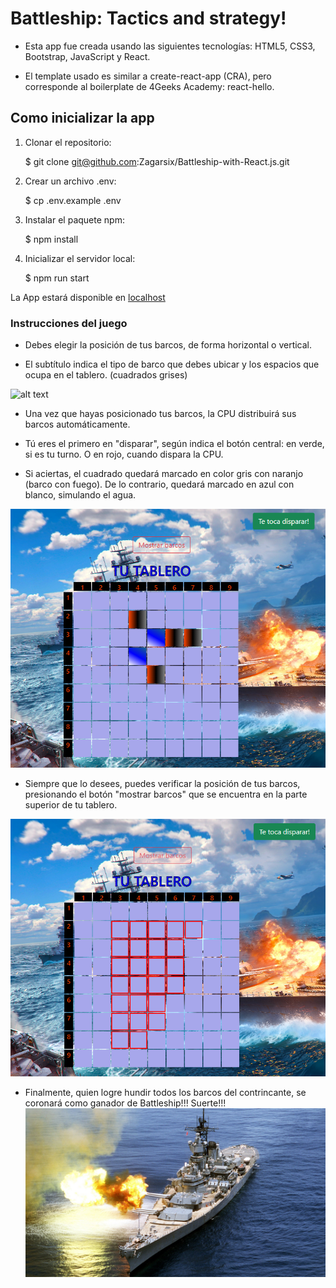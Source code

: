 # Battleship: Tactics and strategy!

- Esta app fue creada usando las siguientes tecnologías: HTML5, CSS3, Bootstrap, JavaScript y React.

- El template usado es similar a create-react-app (CRA), pero corresponde al boilerplate de 4Geeks Academy: react-hello.




##  Como inicializar la app

1. Clonar el repositorio:

    $ git clone git@github.com:Zagarsix/Battleship-with-React.js.git

2. Crear un archivo .env:

    $ cp .env.example .env

3. Instalar el paquete npm:

    $ npm install

4. Inicializar el servidor local:

    $ npm run start

La App estará disponible en [localhost](http://localhost:3000/)




### Instrucciones del juego

- Debes elegir la posición de tus barcos, de forma horizontal o vertical. 

- El subtítulo indica el tipo de barco que debes ubicar y los espacios que ocupa en el tablero. (cuadrados grises)

![alt text](src/img/Posición-de-los-barcos.png)



- Una vez que hayas posicionado tus barcos, la CPU distribuirá sus barcos automáticamente. 

- Tú eres el primero en "disparar", según indica el botón central: en verde, si es tu turno. O en rojo, cuando dispara la CPU.

- Si aciertas, el cuadrado quedará marcado en color gris con naranjo (barco con fuego). De lo contrario, quedará marcado en azul con blanco, simulando el agua.

![Alt text](src/img/Acertar-disparo.png)


- Siempre que lo desees, puedes verificar la posición de tus barcos, presionando el botón "mostrar barcos" que se encuentra en la parte superior de tu tablero.

![Alt text](src/img/Mostrar-Barcos.png)



- Finalmente, quien logre hundir todos los barcos del contrincante, se coronará como ganador de Battleship!!! Suerte!!!![Alt text](src/img/BSwallpaper.jpg)
